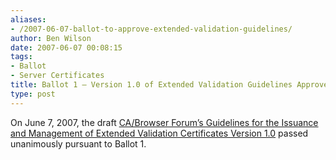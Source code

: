 ```yaml
---
aliases:
- /2007-06-07-ballot-to-approve-extended-validation-guidelines/
author: Ben Wilson
date: 2007-06-07 00:08:15
tags:
- Ballot
- Server Certificates
title: Ballot 1 – Version 1.0 of Extended Validation Guidelines Approved
type: post
---
```


On June 7, 2007, the draft [CA/Browser Forum’s Guidelines for the Issuance and Management of Extended Validation Certificates Version 1.0][1] passed unanimously pursuant to Ballot 1.

[1]: /EV_Certificate_Guidelines.pdf